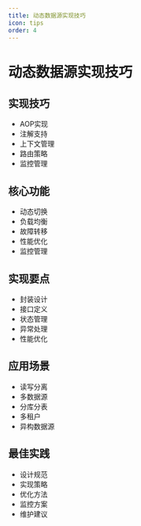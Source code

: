 ```yaml
---
title: 动态数据源实现技巧
icon: tips
order: 4
---
```


# 动态数据源实现技巧

## 实现技巧
- AOP实现
- 注解支持
- 上下文管理
- 路由策略
- 监控管理

## 核心功能
- 动态切换
- 负载均衡
- 故障转移
- 性能优化
- 监控管理

## 实现要点
- 封装设计
- 接口定义
- 状态管理
- 异常处理
- 性能优化

## 应用场景
- 读写分离
- 多数据源
- 分库分表
- 多租户
- 异构数据源

## 最佳实践
- 设计规范
- 实现策略
- 优化方法
- 监控方案
- 维护建议

